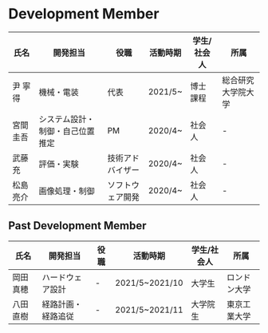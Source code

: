 # Development Member

| 氏名 | 開発担当 | 役職 | 活動時期 | 学生/社会人 | 所属 |
| --- | --- | --- | --- | --- | --- |
| 尹 寧得 | 機械・電装 | 代表 | 2021/5~ | 博士課程 | 総合研究大学院大学 |
| 宮間 圭吾 | システム設計・制御・自己位置推定 | PM | 2020/4~ | 社会人 | - |
| 武藤 充 | 評価・実験 | 技術アドバイザー | 2020/4~ | 社会人 | - |
| 松島 亮介 | 画像処理・制御 | ソフトウェア開発 | 2020/4~ | 社会人 | - |

## Past Development Member

| 氏名 | 開発担当 | 役職 | 活動時期 | 学生/社会人 | 所属 |
| --- | --- | --- | --- | --- | --- |
| 岡田 真穂 | ハードウェア設計 | - | 2021/5~2021/10 | 大学生 | ロンドン大学 |
| 八田 直樹 | 経路計画・経路追従 | - | 2021/5~2021/11 | 大学院生 | 東京工業大学 |